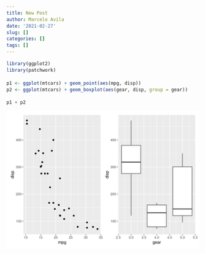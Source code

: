 ```yaml
---
title: New Post
author: Marcelo Avila
date: '2021-02-27'
slug: []
categories: []
tags: []
---
```



```r
library(ggplot2)
library(patchwork)

p1 <- ggplot(mtcars) + geom_point(aes(mpg, disp))
p2 <- ggplot(mtcars) + geom_boxplot(aes(gear, disp, group = gear))

p1 + p2
```

<img src="index_files/figure-html/unnamed-chunk-1-1.png" width="672" />

